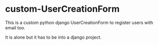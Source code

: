 # custom-UserCreationForm
This is a custom python django UserCreationForm to register users with email too.

It is alone but it has to be into a django project.
